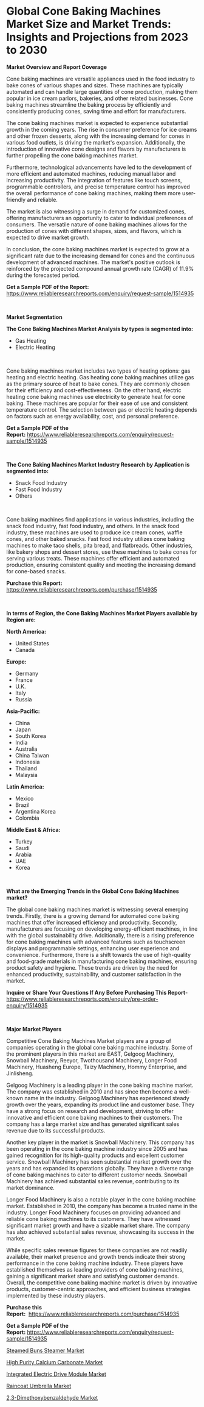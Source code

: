 <p><h1>Global Cone Baking Machines Market Size and Market Trends: Insights and Projections from 2023 to 2030</h1></p><p><strong>Market Overview and Report Coverage</strong></p>
<p><p>Cone baking machines are versatile appliances used in the food industry to bake cones of various shapes and sizes. These machines are typically automated and can handle large quantities of cone production, making them popular in ice cream parlors, bakeries, and other related businesses. Cone baking machines streamline the baking process by efficiently and consistently producing cones, saving time and effort for manufacturers.</p><p>The cone baking machines market is expected to experience substantial growth in the coming years. The rise in consumer preference for ice creams and other frozen desserts, along with the increasing demand for cones in various food outlets, is driving the market's expansion. Additionally, the introduction of innovative cone designs and flavors by manufacturers is further propelling the cone baking machines market.</p><p>Furthermore, technological advancements have led to the development of more efficient and automated machines, reducing manual labor and increasing productivity. The integration of features like touch screens, programmable controllers, and precise temperature control has improved the overall performance of cone baking machines, making them more user-friendly and reliable.</p><p>The market is also witnessing a surge in demand for customized cones, offering manufacturers an opportunity to cater to individual preferences of consumers. The versatile nature of cone baking machines allows for the production of cones with different shapes, sizes, and flavors, which is expected to drive market growth.</p><p>In conclusion, the cone baking machines market is expected to grow at a significant rate due to the increasing demand for cones and the continuous development of advanced machines. The market's positive outlook is reinforced by the projected compound annual growth rate (CAGR) of 11.9% during the forecasted period.</p></p>
<p><strong>Get a Sample PDF of the Report:</strong> <a href="https://www.reliableresearchreports.com/enquiry/request-sample/1514935">https://www.reliableresearchreports.com/enquiry/request-sample/1514935</a></p>
<p>&nbsp;</p>
<p><strong>Market Segmentation</strong></p>
<p><strong>The Cone Baking Machines Market Analysis by types is segmented into:</strong></p>
<p><ul><li>Gas Heating</li><li>Electric Heating</li></ul></p>
<p>&nbsp;</p>
<p><p>Cone baking machines market includes two types of heating options: gas heating and electric heating. Gas heating cone baking machines utilize gas as the primary source of heat to bake cones. They are commonly chosen for their efficiency and cost-effectiveness. On the other hand, electric heating cone baking machines use electricity to generate heat for cone baking. These machines are popular for their ease of use and consistent temperature control. The selection between gas or electric heating depends on factors such as energy availability, cost, and personal preference.</p></p>
<p><strong>Get a Sample PDF of the Report:</strong>&nbsp;<a href="https://www.reliableresearchreports.com/enquiry/request-sample/1514935">https://www.reliableresearchreports.com/enquiry/request-sample/1514935</a></p>
<p>&nbsp;</p>
<p><strong>The Cone Baking Machines Market Industry Research by Application is segmented into:</strong></p>
<p><ul><li>Snack Food Industry</li><li>Fast Food Industry</li><li>Others</li></ul></p>
<p>&nbsp;</p>
<p><p>Cone baking machines find applications in various industries, including the snack food industry, fast food industry, and others. In the snack food industry, these machines are used to produce ice cream cones, waffle cones, and other baked snacks. Fast food industry utilizes cone baking machines to make taco shells, pita bread, and flatbreads. Other industries, like bakery shops and dessert stores, use these machines to bake cones for serving various treats. These machines offer efficient and automated production, ensuring consistent quality and meeting the increasing demand for cone-based snacks.</p></p>
<p><strong>Purchase this Report:</strong>&nbsp; <a href="https://www.reliableresearchreports.com/purchase/1514935">https://www.reliableresearchreports.com/purchase/1514935</a></p>
<p>&nbsp;</p>
<p><strong>In terms of Region, the Cone Baking Machines Market Players available by Region are:</strong></p>
<p>
    <p> <strong> North America: </strong>
        <ul>
            <li>United States</li>
            <li>Canada</li>
        </ul>
        </p> 
    <p> <strong> Europe: </strong>
        <ul>
            <li>Germany</li>
            <li>France</li>
            <li>U.K.</li>
            <li>Italy</li>
            <li>Russia</li>
        </ul>
        </p> 
    <p> <strong> Asia-Pacific: </strong>
        <ul>
            <li>China</li>
            <li>Japan</li>
            <li>South Korea</li>
            <li>India</li>
            <li>Australia</li>
            <li>China Taiwan</li>
            <li>Indonesia</li>
            <li>Thailand</li>
            <li>Malaysia</li>
        </ul>
        </p> 
    <p> <strong> Latin America: </strong>
        <ul>
            <li>Mexico</li>
            <li>Brazil</li>
            <li>Argentina Korea</li>
            <li>Colombia</li>
        </ul>
        </p> 
    <p> <strong> Middle East & Africa: </strong>
        <ul>
            <li>Turkey</li>
            <li>Saudi</li>
            <li>Arabia</li>
            <li>UAE</li>
            <li>Korea</li>
        </ul>
    </p>
    </p>
<p>&nbsp;</p>
<p><strong>What are the Emerging Trends in the Global Cone Baking Machines market?</strong></p>
<p><p>The global cone baking machines market is witnessing several emerging trends. Firstly, there is a growing demand for automated cone baking machines that offer increased efficiency and productivity. Secondly, manufacturers are focusing on developing energy-efficient machines, in line with the global sustainability drive. Additionally, there is a rising preference for cone baking machines with advanced features such as touchscreen displays and programmable settings, enhancing user experience and convenience. Furthermore, there is a shift towards the use of high-quality and food-grade materials in manufacturing cone baking machines, ensuring product safety and hygiene. These trends are driven by the need for enhanced productivity, sustainability, and customer satisfaction in the market.</p></p>
<p><strong>Inquire or Share Your Questions If Any Before Purchasing This Report</strong>- <a href="https://www.reliableresearchreports.com/enquiry/pre-order-enquiry/1514935">https://www.reliableresearchreports.com/enquiry/pre-order-enquiry/1514935</a></p>
<p>&nbsp;</p>
<p><strong>Major Market Players</strong></p>
<p><p>Competitive Cone Baking Machines Market players are a group of companies operating in the global cone baking machine industry. Some of the prominent players in this market are EAST, Gelgoog Machinery, Snowball Machinery, Reeyor, Twothousand Machinery, Longer Food Machinery, Huasheng Europe, Taizy Machinery, Hommy Enterprise, and Jinlisheng.</p><p>Gelgoog Machinery is a leading player in the cone baking machine market. The company was established in 2010 and has since then become a well-known name in the industry. Gelgoog Machinery has experienced steady growth over the years, expanding its product line and customer base. They have a strong focus on research and development, striving to offer innovative and efficient cone baking machines to their customers. The company has a large market size and has generated significant sales revenue due to its successful products.</p><p>Another key player in the market is Snowball Machinery. This company has been operating in the cone baking machine industry since 2005 and has gained recognition for its high-quality products and excellent customer service. Snowball Machinery has seen substantial market growth over the years and has expanded its operations globally. They have a diverse range of cone baking machines to cater to different customer needs. Snowball Machinery has achieved substantial sales revenue, contributing to its market dominance.</p><p>Longer Food Machinery is also a notable player in the cone baking machine market. Established in 2010, the company has become a trusted name in the industry. Longer Food Machinery focuses on providing advanced and reliable cone baking machines to its customers. They have witnessed significant market growth and have a sizable market share. The company has also achieved substantial sales revenue, showcasing its success in the market.</p><p>While specific sales revenue figures for these companies are not readily available, their market presence and growth trends indicate their strong performance in the cone baking machine industry. These players have established themselves as leading providers of cone baking machines, gaining a significant market share and satisfying customer demands. Overall, the competitive cone baking machine market is driven by innovative products, customer-centric approaches, and efficient business strategies implemented by these industry players.</p></p>
<p><strong>Purchase this Report:</strong>&nbsp;&nbsp;<a href="https://www.reliableresearchreports.com/purchase/1514935">https://www.reliableresearchreports.com/purchase/1514935</a></p>
<p></p>
<p><strong>Get a Sample PDF of the Report:</strong>&nbsp;<a href="https://www.reliableresearchreports.com/enquiry/request-sample/1514935">https://www.reliableresearchreports.com/enquiry/request-sample/1514935</a></p>
<p><p><a href="https://www.linkedin.com/pulse/decoding-steamed-buns-steamer-market-deep-dive-latest-trends-krvwf/">Steamed Buns Steamer Market</a></p><p><a href="https://medium.com/@juliecastro06/high-purity-calcium-carbonate-market-competitive-analysis-market-trends-and-forecast-to-2030-88d7069fedbd">High Purity Calcium Carbonate Market</a></p><p><a href="https://github.com/ruslanpoljakovrd177/Market-Research-Report-List-1/blob/main/integrated-electric-drive-module-market.md">Integrated Electric Drive Module Market</a></p><p><a href="https://www.linkedin.com/pulse/raincoat-umbrella-market-size-growth-forecast-from-2023-yzgjf/">Raincoat Umbrella Market</a></p><p><a href="https://github.com/gulaimolin/Market-Research-Report-List-1/blob/main/23-dimethoxybenzaldehyde-market.md">2,3-Dimethoxybenzaldehyde Market</a></p></p>